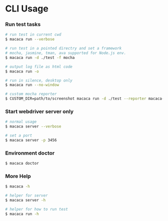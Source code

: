 # CLI Usage

### Run test tasks

``` bash
# run test in current cwd
$ macaca run --verbose

# run test in a pointed directry and set a framework
# mocha, jasmine, tman, ava supported for Node.js env.
$ macaca run -d ./test -f mocha

# output log file as html code
$ macaca run -o

# run in silence, desktop only
$ macaca run --no-window

# custom mocha reporter
$ CUSTOM_DIR=path/to/screenshot macaca run -d ./test --reporter macaca-simple-reportor
```

### Start webdriver server only

``` bash
# normal usage
$ macaca server --verbose

# set a port
$ macaca server -p 3456
```

### Environment doctor

``` bash
$ macaca doctor
```

### More Help

``` bash
$ macaca -h

# helper for server
$ macaca server -h

# helper for how to run test
$ macaca run -h

```
